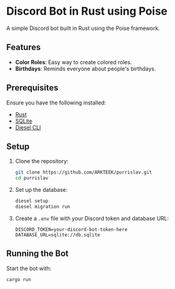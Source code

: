 # Discord Bot in Rust using Poise

A simple Discord bot built in Rust using the Poise framework.

## Features

- **Color Roles**: Easy way to create colored roles.
- **Birthdays**: Reminds everyone about people's birthdays.

## Prerequisites

Ensure you have the following installed:

- [Rust](https://www.rust-lang.org/tools/install)
- [SQLite](https://www.sqlite.org/download.html)
- [Diesel CLI](https://diesel.rs/guides/getting-started/)

## Setup

1. Clone the repository:

    ```sh
    git clone https://github.com/ARKTEEK/purrislav.git
    cd purrislav
    ```

2. Set up the database:

    ```sh
    diesel setup
    diesel migration run
    ```

3. Create a `.env` file with your Discord token and database URL:

    ```env
    DISCORD_TOKEN=your-discord-bot-token-here
    DATABASE_URL=sqlite://db.sqlite
    ```

## Running the Bot

Start the bot with:

```sh
cargo run

